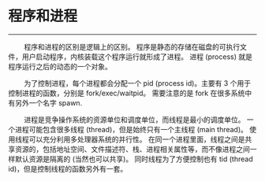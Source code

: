 # 程序和进程
***

&emsp;&emsp;
程序和进程的区别是逻辑上的区别。
程序是静态的存储在磁盘的可执行文件，用户启动程序，内核装载这个程序运行就形成了进程。
进程 (process) 就是程序运行之后的动态的一个对象。

&emsp;&emsp;
为了控制进程，每个进程都会分配一个 pid (process id)。主要有 3 个用于控制进程的函数，分别是 fork/exec/waitpid。
需要注意的是 fork 在很多系统中有另外一个名字 spawn.

&emsp;&emsp;
进程是竞争操作系统的资源单位和调度单位，而线程是最小的调度单位。
一个进程可能包含很多线程 (thread)，但是始终只有一个主线程 (main thread)。
使用线程可以充分利用多处理器系统的并行性。
在同一个进程里面，线程之间是共享资源的，包括地址空间、文件描述符、栈、进程相关属性等，而不像进程之间一样默认资源是隔离的 (当然也可以共享)。
同时线程为了方便控制也有 tid (thread id)，但是控制线程的函数另外有一套。